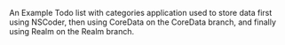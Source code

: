 An Example Todo list with categories application used to store data first using NSCoder, then using CoreData on the CoreData branch, and finally using Realm on the Realm branch.
